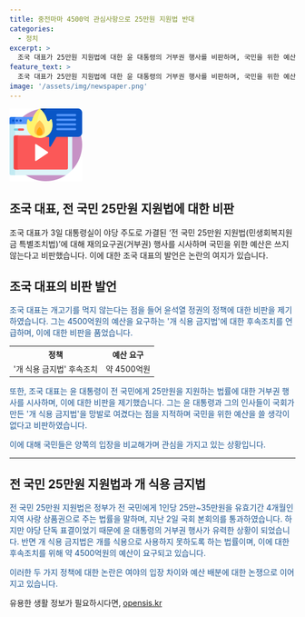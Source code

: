 ```yaml
---
title: 중전마마 4500억 관심사항으로 25만원 지원법 반대
categories:
  - 정치
excerpt: >
  조국 대표가 25만원 지원법에 대한 윤 대통령의 거부권 행사를 비판하며, 국민을 위한 예산 사용을 지적했습니다. 또한, 윤 석열 정부의 개 식용 금지법 후속조치로 발생할 예산 소요를 언급하며 비교하고, 국회의 불일치된 지원법 통과 상황을 설명했습니다. 조국 대표의 발언은 논란을 일으키고, 정부의 예산 용도와 국민에 대한 관심을 놓고 논란이 일고 있는 상황입니다.
feature_text: >
  조국 대표가 25만원 지원법에 대한 윤 대통령의 거부권 행사를 비판하며, 국민을 위한 예산 사용을 지적했습니다. 또한, 윤 석열 정부의 개 식용 금지법 후속조치로 발생할 예산 소요를 언급하며 비교하고, 국회의 불일치된 지원법 통과 상황을 설명했습니다. 조국 대표의 발언은 논란을 일으키고, 정부의 예산 용도와 국민에 대한 관심을 놓고 논란이 일고 있는 상황입니다.
image: '/assets/img/newspaper.png'
---
```


<p><img src="/assets/img/news.png" alt="rentncar 속보" /></p>

<h2>조국 대표, 전 국민 25만원 지원법에 대한 비판</h2>

<p data-ke-size="size16">조국 대표가 3일 대통령실이 야당 주도로 가결된 ‘전 국민 25만원 지원법(민생회복지원금 특별조치법)’에 대해 재의요구권(거부권) 행사를 시사하며 국민을 위한 예산은 쓰지 않는다고 비판했습니다. 이에 대한 조국 대표의 발언은 논란의 여지가 있습니다.</p>

<h2>조국 대표의 비판 발언</h2>

<p><span style="color: #1a5490;">조국 대표는 개고기를 먹지 않는다는 점을 들어 윤석열 정권의 정책에 대한 비판을 제기하였습니다. 그는 4500억원의 예산을 요구하는 '개 식용 금지법'에 대한 후속조치를 언급하며, 이에 대한 비판을 품었습니다.</span></p>

<table>
    <tr>
        <th>정책</th>
        <th>예산 요구</th>
    </tr>
    <tr>
        <td style="text-align: center;">'개 식용 금지법' 후속조치</td>
        <td style="text-align: center;">약 4500억원</td>
    </tr>
</table>

<p><span style="color: #1a5490;">또한, 조국 대표는 윤 대통령이 전 국민에게 25만원을 지원하는 법률에 대한 거부권 행사를 시사하며, 이에 대한 비판을 제기했습니다. 그는 윤 대통령과 그의 인사들이 국회가 만든 '개 식용 금지법'을 망발로 여겼다는 점을 지적하며 국민을 위한 예산을 쓸 생각이 없다고 비판하였습니다. </span></p>

<p><span style="color: #1a5490;">이에 대해 국민들은 양쪽의 입장을 비교해가며 관심을 가지고 있는 상황입니다.</span></p>

<hr>

<h2>전 국민 25만원 지원법과 개 식용 금지법</h2>

<p><span style="color: #1a5490;">전 국민 25만원 지원법은 정부가 전 국민에게 1인당 25만~35만원을 유효기간 4개월인 지역 사랑 상품권으로 주는 법률을 말하며, 지난 2일 국회 본회의를 통과하였습니다. 하지만 야당 단독 표결이었기 때문에 윤 대통령의 거부권 행사가 유력한 상황이 되었습니다. 반면 개 식용 금지법은 개를 식용으로 사용하지 못하도록 하는 법률이며, 이에 대한 후속조치를 위해 약 4500억원의 예산이 요구되고 있습니다.</span></p>

<p><span style="color: #1a5490;">이러한 두 가지 정책에 대한 논란은 여야의 입장 차이와 예산 배분에 대한 논쟁으로 이어지고 있습니다.</span></p>
유용한 생활 정보가 필요하시다면, <a href="https://opensis.kr" rel="dofollow">opensis.kr</a>



